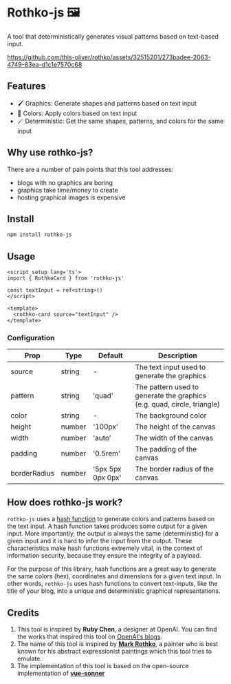 # Rothko-js 🖼️

A tool that deterministically generates visual patterns based on text-based input.

https://github.com/this-oliver/rothko/assets/32515201/273badee-2063-4749-83ea-d1c1e7570c68

## Features

- 🖌️ Graphics: Generate shapes and patterns based on text input
- 🎨 Colors: Apply colors based on text input
- 🪄 Deterministic: Get the same shapes, patterns, and colors for the same input

## Why use rothko-js?

There are a number of pain points that this tool addresses:

- blogs with no graphics are boring
- graphics take time/money to create
- hosting graphical images is expensive

## Install

```bash
npm install rothko-js
```

## Usage

```vue
<script setup lang='ts'>
import { RothkoCard } from 'rothko-js'

const textInput = ref<string>()
</script>

<template>
  <rothko-card source="textInput" />
</template>
```

### Configuration

| Prop         | Type   | Default           | Description                                                             |
| ------------ | ------ | ----------------- | ----------------------------------------------------------------------- |
| source       | string | -                 | The text input used to generate the graphics                            |
| pattern      | string | 'quad'            | The pattern used to generate the graphics (e.g. quad, circle, triangle) |
| color        | string | -                 | The background color                                                    |
| height       | number | '100px'           | The height of the canvas                                                |
| width        | number | 'auto'            | The width of the canvas                                                 |
| padding      | number | '0.5rem'          | The padding of the canvas                                               |
| borderRadius | number | '5px 5px 0px 0px' | The border radius of the canvas                                         |

## How does rothko-js work?

`rothko-js` uses a [hash function](https://www.bitpanda.com/academy/en/lessons/what-is-a-hash-function-in-a-blockchain-transaction/) to generate colors and patterns based on the text input. A hash function takes produces some output for a given input. More importantly, the output is always the same (deterministic) for a given input and it is hard to infer the input from the output. These characteristics make hash functions extremely vital, in the context of information security, because they ensure the integrity of a payload.

For the purpose of this library, hash functions are a great way to generate the same colors (hex), coordinates and dimensions for a given text input. In other words, `rothko-js` uses hash functions to
convert text-inputs, like the title of your blog, into a unique and deterministic graphical representations.

## Credits

1. This tool is inspired by **Ruby Chen**, a designer at OpenAI. You can find the works that inspired this tool on [OpenAI's blogs](https://openai.com/blog/).
2. The name of this tool is inspired by [**Mark Rothko**](https://en.wikipedia.org/wiki/Mark_Rothko), a painter who is best known for his abstract expressionist paintings which this tool tries to emulate.
3. The implementation of this tool is based on the open-source implementation of [**vue-sonner**](https://github.com/xiaoluoboding/vue-sonner)
